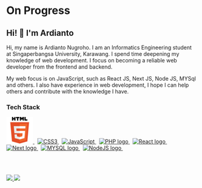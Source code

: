 # On Progress

## Hi! 👋 I'm Ardianto

Hi, my name is Ardianto Nugroho. I am an Informatics Engineering student at Singaperbangsa University, Karawang. I spend time deepening my knowledge of web development. I focus on becoming a reliable web developer from the frontend and backend.

My web focus is on JavaScript, such as React JS, Next JS, Node JS, MYSql and others. I also have experience in web development, I hope I can help others and contribute with the knowledge I have.

### Tech Stack
<a href="#">
    <img src="https://raw.githubusercontent.com/github/explore/80688e429a7d4ef2fca1e82350fe8e3517d3494d/topics/html/html.png" alt="HTML5" height="70">
  </a>&nbsp
  
  <a href="#">
    <img src="https://cdn.freebiesupply.com/logos/large/2x/css3-logo-png-transparent.png" alt="CSS3" height="70">
  </a>&nbsp
  
  <a href="https://www.javascript.com/">
    <img src="https://cdn.freebiesupply.com/logos/thumbs/1x/javascript-logo.png" alt="JavaScript" height="50">
  </a>&nbsp
  
  <a href="https://www.php.net/">
    <img src="https://camo.githubusercontent.com/ee7c2a37b02913fa0c8391d5ac4902336333e57dde7ab47ace2fb2e01ed1682e/68747470733a2f2f7777772e7068702e6e65742f696d616765732f6c6f676f732f6e65772d7068702d6c6f676f2e737667" alt="PHP logo" width="70" height="70">
  </a>&nbsp

  <a href="https://reactjs.org/">
    <img src="https://cdn.freebiesupply.com/logos/large/2x/react-1-logo-png-transparent.png" alt="React logo" width="70" height="70">
  </a>&nbsp
  
  <a href="https://nextjs.org/">
    <img src="https://decodenatura.com/static/fb8aa1bb70c9925ce1ae22dc2711b343/nextjs-logo.png" alt="Next logo" width="70" height="70">
  </a>&nbsp
  
  <a href="https://www.mysql.com/">
    <img src="http://1000marcas.net/wp-content/uploads/2020/11/MySQL-logo.png" alt="MYSQL logo" width="70" height="70">
  </a>&nbsp
  
  <a href="https://nodejs.org/en">
    <img src="https://download.logo.wine/logo/Node.js/Node.js-Logo.wine.png" alt="NodeJS logo" width="70" height="70">
  </a>&nbsp
  
  </br></br>
  
  <p align="left">
<a href="https://github.com/ArdiantoN19">
  <img height="180em" src="https://github-readme-stats-eight-theta.vercel.app/api?username=ArdiantoN19&show_icons=true&theme=algolia&include_all_commits=true&count_private=true"/>
  <img height="180em" src="https://github-readme-stats-eight-theta.vercel.app/api/top-langs/?username=ArdiantoN19&layout=compact&langs_count=8&theme=algolia"/>
</a>
</p>
  
<!--
**ArdiantoN19/ArdiantoN19** is a ✨ _special_ ✨ repository because its `README.md` (this file) appears on your GitHub profile.

Here are some ideas to get you started: 

- 🔭 I’m currently working on Tra
- 🌱 I’m currently learning ...
- 👯 I’m looking to collaborate on ...
- 🤔 I’m looking for help with ...
- 💬 Ask me about ...
- 📫 How to reach me: ...
- 😄 Pronouns: ...
- ⚡ Fun fact: ...

-->

